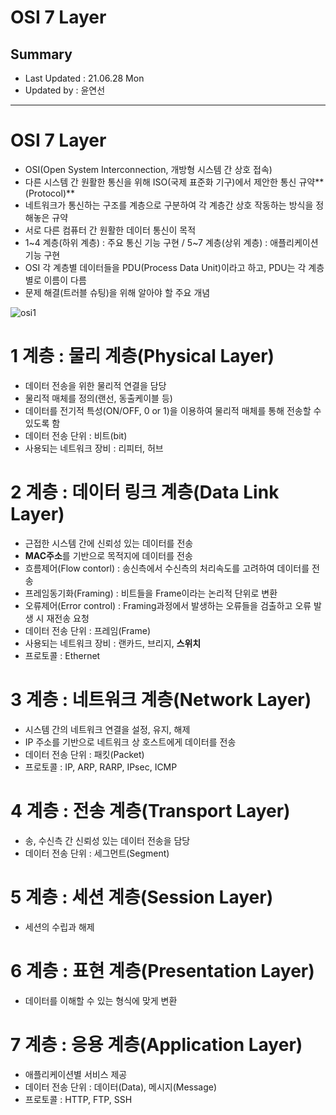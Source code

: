 OSI 7 Layer
====================================
## Summary
- Last Updated : 21.06.28 Mon   
- Updated by : 윤연선
-----------------------------------

# OSI 7 Layer
* OSI(Open System Interconnection, 개방형 시스템 간 상호 접속)
* 다른 시스템 간 원활한 통신을 위해 ISO(국제 표준화 기구)에서 제안한 통신 규약**(Protocol)**
* 네트워크가 통신하는 구조를 계층으로 구분하여 각 계층간 상호 작동하는 방식을 정해놓은 규약
* 서로 다른 컴퓨터 간 원활한 데이터 통신이 목적
* 1~4 계층(하위 계층) : 주요 통신 기능 구현 / 5~7 계층(상위 계층) : 애플리케이션 기능 구현
* OSI 각 계층별 데이터들을 PDU(Process Data Unit)이라고 하고, PDU는 각 계층별로 이름이 다름
* 문제 해결(트러블 슈팅)을 위해 알아야 할 주요 개념
   
![osi1](https://user-images.githubusercontent.com/57285121/115154807-b28d5c00-a0b7-11eb-833d-ba61fac04bf2.png)
   
# 1 계층 : 물리 계층(Physical Layer)
* 데이터 전송을 위한 물리적 연결을 담당
* 물리적 매체를 정의(랜선, 동출케이블 등)
* 데이터를 전기적 특성(ON/OFF, 0 or 1)을 이용하여 물리적 매체를 통해 전송할 수 있도록 함
* 데이터 전송 단위 : 비트(bit)
* 사용되는 네트워크 장비 : 리피터, 허브 

# 2 계층 : 데이터 링크 계층(Data Link Layer)
* 근접한 시스템 간에 신뢰성 있는 데이터를 전송
* **MAC주소**를 기반으로 목적지에 데이터를 전송
* 흐름제어(Flow contorl) : 송신측에서 수신측의 처리속도를 고려하여 데이터를 전송
* 프레임동기화(Framing) : 비트들을 Frame이라는 논리적 단위로 변환
* 오류제어(Error control) : Framing과정에서 발생하는 오류들을 검출하고 오류 발생 시 재전송 요청
* 데이터 전송 단위 : 프레임(Frame)
* 사용되는 네트워크 장비 : 랜카드, 브리지, **스위치**
* 프로토콜 : Ethernet

# 3 계층 :  네트워크 계층(Network Layer)
* 시스템 간의 네트워크 연결을 설정, 유지, 해제
* IP 주소를 기반으로 네트워크 상 호스트에게 데이터를 전송
* 데이터 전송 단위 : 패킷(Packet)
* 프로토콜 : IP, ARP, RARP, IPsec, ICMP 

# 4 계층 : 전송 계층(Transport Layer)
* 송, 수신측 간 신뢰성 있는 데이터 전송을 담당 
* 데이터 전송 단위 : 세그먼트(Segment)
 

# 5 계층 : 세션 계층(Session Layer)
* 세션의 수립과 해제

# 6 계층 : 표현 계층(Presentation Layer)
* 데이터를 이해할 수 있는 형식에 맞게 변환 

# 7 계층 :  응용 계층(Application Layer)
* 애플리케이션별 서비스 제공
* 데이터 전송 단위 : 데이터(Data), 메시지(Message)
* 프로토콜 : HTTP, FTP, SSH 
